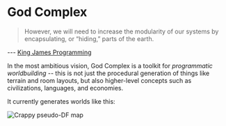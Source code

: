 # God Complex

> However, we will need to increase the modularity of our systems by encapsulating, or “hiding,” parts of the earth.

--- [King James Programming](http://kingjamesprogramming.tumblr.com/post/78840755845/however-we-will-need-to-increase-the-modularity)

In the most ambitious vision, God Complex is a toolkit for *programmatic worldbuilding* -- this is not just the procedural generation of things like terrain and room layouts, but also higher-level concepts such as civilizations, languages, and economies.

It currently generates worlds like this:

![Crappy pseudo-DF map](https://i.imgur.com/yBzxml7.png)
